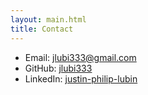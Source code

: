 ```yaml
---
layout: main.html
title: Contact
---
```


- Email: [jlubi333@gmail.com][email]
- GitHub: [jlubi333][github]
- LinkedIn: [justin-philip-lubin][linkedin]

[email]: mailto:jlubi333@gmail.com
[github]: https://github.com/jlubi333/
[linkedin]: https://www.linkedin.com/in/justin-philip-lubin
